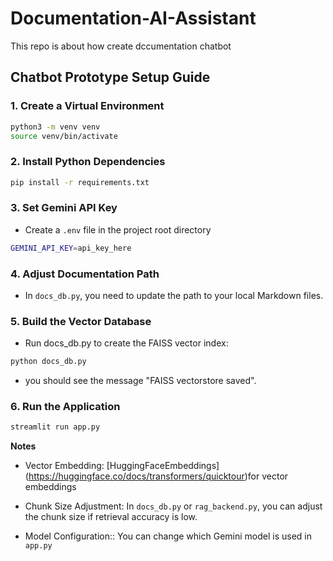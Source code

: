 # Documentation-AI-Assistant

This repo is about how create dccumentation chatbot



## Chatbot Prototype Setup Guide



### 1. Create a Virtual Environment
```bash
python3 -m venv venv
source venv/bin/activate
```

### 2. Install Python Dependencies
```bash
pip install -r requirements.txt 
```

### 3. Set Gemini API Key
- Create a ```.env``` file in the project root directory

```bash
GEMINI_API_KEY=api_key_here
```

### 4. Adjust Documentation Path
- In ```docs_db.py```, you need to update the path to your local Markdown files.


### 5. Build the Vector Database
- Run docs_db.py to create the FAISS vector index:
```bash 
python docs_db.py 
```
- you should see the message "FAISS vectorstore saved".


### 6. Run the Application  
```bash 
streamlit run app.py 
```



**Notes**

- Vector Embedding: [HuggingFaceEmbeddings] (https://huggingface.co/docs/transformers/quicktour)for vector embeddings

- Chunk Size Adjustment: In ```docs_db.py``` or ```rag_backend.py```, you can adjust the chunk size if retrieval accuracy is low.

- Model Configuration:: You can change which Gemini model is used in ```app.py```
